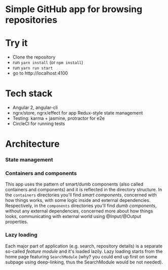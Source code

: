 # Simple GitHub app for browsing repositories

# Try it

* Clone the repository
* run `yarn install` (or `npm install`)
* run `yarn run start`
* go to http://localhost:4100


# Tech stack

* Angular 2, angular-cli
* ngrx/store, ngrx/effect for app Redux-style state management
* Testing: karma + jasmine, protractor for e2e
* CircleCI for running tests


# Architecture

### State management


### Containers and components
This app uses the pattern of smart/dumb components (also called containers
and components) and it is reflected in the directory structure.
In the `containers` directories you'll find *smart components*,
concerned with how things works, with some logic inside and external
dependencies. Respectively, in the `components` directories you'll find
*dumb components*, without any external dependencies, concerned more
about how things looks, communicating with external world
using @Input/@Output properties.

### Lazy loading
Each major part of application (e.g. search, repository details)
is a separate so-called _feature module_ and it's loaded lazily.
Lazy loading starts from the home page featuring `SearchModule`
(why? you could end up first on some subpage using deep-linking, thus
the SearchModule would be not needed).
